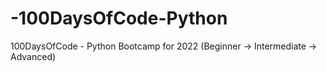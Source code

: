 # -100DaysOfCode-Python
100DaysOfCode - Python Bootcamp for 2022 (Beginner -> Intermediate -> Advanced)
